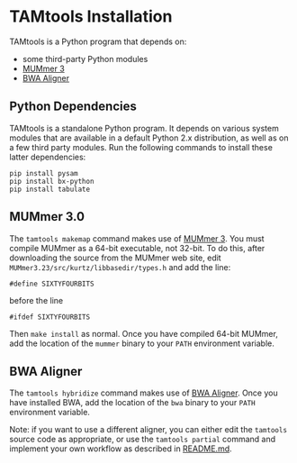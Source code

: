 
# TAMtools Installation

TAMtools is a Python program that depends on:

* some third-party Python modules 
* [MUMmer 3](http://mummer.sourceforge.net/)
* [BWA Aligner](http://bio-bwa.sourceforge.net/)

## Python Dependencies

TAMtools is a standalone Python program. It depends on various system modules 
that are available in a default Python 2.x distribution, as well as on a few
third party modules. Run the following commands to install these latter
dependencies:

    pip install pysam
    pip install bx-python
    pip install tabulate

## MUMmer 3.0

The `tamtools makemap` command makes use of 
[MUMmer 3](http://mummer.sourceforge.net/). 
You must compile MUMmer as a 64-bit executable, not 32-bit. 
To do this, after downloading the source from the MUMmer web site,
 edit `MUMmer3.23/src/kurtz/libbasedir/types.h` and add the line:

    #define SIXTYFOURBITS

before the line 

    #ifdef SIXTYFOURBITS

Then `make install` as normal. Once you have compiled 64-bit MUMmer, 
add the location of the `mummer` binary to your `PATH` environment variable.


## BWA Aligner

The `tamtools hybridize` command makes use of 
[BWA Aligner](http://bio-bwa.sourceforge.net/). 
Once you have installed BWA, add the location of the `bwa` binary to 
your `PATH` environment variable.

Note: if you want to use a different aligner, you can either edit the 
`tamtools` source code as appropriate, or use the `tamtools partial` 
command and implement your own workflow as described in [README.md](README.md).
